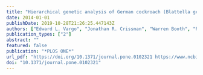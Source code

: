 ```yaml
---
title: "Hierarchical genetic analysis of German cockroach (Blattella germanica) populations from within buildings to across continents"
date: 2014-01-01
publishDate: 2019-10-28T21:26:25.447143Z
authors: ["Edward L. Vargo", "Jonathan R. Crissman", "Warren Booth", "Richard G. Santangelo", "Dmitry V. Mukha", "Coby Schal"]
publication_types: ["2"]
abstract: ""
featured: false
publication: "*PLOS ONE*"
url_pdf: "https://doi.org/10.1371/journal.pone.0102321 https://www.ncbi.nlm.nih.gov/pmc/articles/PMC4096728/pdf/pone.0102321.pdf"
doi: "10.1371/journal.pone.0102321"
---
```


